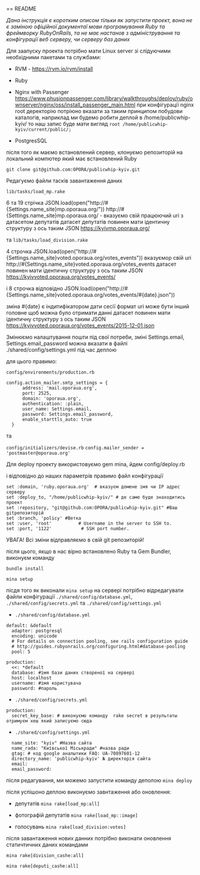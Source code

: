 
== README

 *Дана інструкція є коротким описом тільки як запустити проект, вона не є заміною офіційної документаї мови програмування Ruby та фреймворку RubyOnRails, та не має настанов з адміністрування та конфігурації веб серверу, чи серверу баз даних*

Для заапуску проекта потрібно мати Linux server зі слідуючими необхідними пакетами та службами:

* RVM - https://rvm.io/rvm/install

* Ruby

* Nginx with Passenger https://www.phusionpassenger.com/library/walkthroughs/deploy/ruby/ownserver/nginx/oss/install_passenger_main.html
при конфігурації nginx root деректорію потріюно вказати за таким принципом побудови каталогів, наприклад  ми будемо робити деплой в /home/publicwhip-kyiv/ то наш запис буде мати вигляд `root /home/publicwhip-kyiv/current/public/;`

* PostgresSQL


після того як маємо встановлений сервер, клонуємо репозиторій на локальний компютер який має встановлений Ruby

`git clone git@github.com:OPORA/publicwhip-kyiv.git`

Редагуємо файли тасків завантаження даних

`lib/tasks/load_mp.rake`

 6 та 19 стрічка JSON.load(open("http://#{Settings.name_site}mp.oporaua.org/"))
http://#{Settings.name_site}mp.oporaua.org/ - вказуємо свій працюючий uri з датасетом депутатів
датасет депутатів повинен мати ідентичну структуру з ось таким JSON https://kyivmp.oporaua.org/

та `lib/tasks/load_division.rake`

4 строчка  JSON.load(open("http://#{Settings.name_site}voted.oporaua.org/votes_events"))
вказуємор свій uri http://#{Settings.name_site}voted.oporaua.org/votes_events
датасет повинен мати ідентичну структуру з ось таким JSON https://kyivvoted.oporaua.org/votes_events/

і 8 строчка відповідно JSON.load(open("http://#{Settings.name_site}voted.oporaua.org/votes_events/#{date}.json"))

зміна #{date} є індитифікатором дати сесії формат uri може бути інший головне щоб можна було отримати данні
датасет повинен мати ідентичну структуру з ось таким JSON https://kyivvoted.oporaua.org/votes_events/2015-12-01.json

Змінюємо налаштування пошти під свої потреби, зміні Settings.email, Settings.email_password можна вказати в файлі  ./shared/config/settings.yml під час деплою

для цього правимо:
 
 `config/environments/production.rb`
 
```
config.action_mailer.smtp_settings = {
      address: 'mail.oporaua.org',
      port: 2525,
      domain: 'oporaua.org',
      authentication: :plain,
      user_name: Settings.email,
      password: Settings.email_password,
      enable_starttls_auto: true
  }
  ```
 
 та 
 
  `config/initializers/devise.rb`
  `config.mailer_sender = 'postmaster@oporaua.org'`



Для deploy проекту використовуємо gem mina, йдем config/deploy.rb

і відповідно до наших параметрів правимо файл конфігурації

 ```
 set :domain, 'ruby.oporaua.org'  # вказуєм домене імя чи IP адрес серверу
 set :deploy_to, "/home/publicwhip-kyiv/" # де саме буде знаходитись проект
 set :repository, "git@github.com:OPORA/publicwhip-kyiv.git" #Ваш gitрепозиторій
 set :branch, 'policy' #Ветка
 set :user, 'root'          # Username in the server to SSH to.
 set :port, '1122'           # SSH port number.
 ```

 УВАГА! Всі зміни відправляємо в свій git репозиторій!

 після цього, якщо в нас вірно встановлено Ruby та Gem Bundler, виконуєм команду

`bundle install`

`mina setup`

пісдя того як виконали `mina setup` на сервері потрібно відредагувати файли конфігурації
`./shared/config/database.yml`, `./shared/config/secrets.yml` та `./shared/config/settings.yml`

* `./shared/config/database.yml`

```
default: &default
  adapter: postgresql
  encoding: unicode
  # For details on connection pooling, see rails configuration guide
  # http://guides.rubyonrails.org/configuring.html#database-pooling
  pool: 5

production:
  <<: *default
  database: #імя бази даних створеної на сервері
  host: localhost
  username: #імя користувача
  password: #пароль

```
* `./shared/config/secrets.yml`

```
production:
  secret_key_base: # виконуємо команду  rake secret в результаты отримуєм хеш який записуємо сюда

```

* `./shared/config/settings.yml`

```
  name_site: "kyiv" #Назва сайта
  name_rada: "Київської Міськради" #назва ради
  gtag: # код google аналытики FAQ: UA-70897601-12
  directory_name: 'publicwhip-kyiv' № директорія сайта
  email:
  email_password:

```
після редагування, ми можемо запустити команду деполою `mina deploy`

після успішоно деплою виконуємо завнтаження або оновлення:

 * депутатів `mina rake[load_mp:all]`

 * фотографій депутатів `mina rake[load_mp::image]`

 * голосувань `mina rake[load_division:votes]`


після завантаження нових данних потрібно виконати оновлення статичтичних даних командами

`mina rake[division_cashe:all]`

`mina rake[deputi_cashe:all]`


